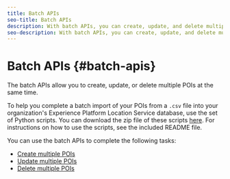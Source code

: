 ```yaml
---
title: Batch APIs
seo-title: Batch APIs
description: With batch APIs, you can create, update, and delete multiple POIs.
seo-description: With batch APIs, you can create, update, and delete multiple POIs.
---
```


# Batch APIs {#batch-apis}

The batch APIs allow you to create, update, or delete multiple POIs at the same time.

To help you complete a batch import of your POIs from a `.csv` file into your organization's Experience Platform Location Service database, use the set of Python scripts. You can download the zip file of these scripts [here](https://github.com/adobe/places-scripts). For instructions on how to use the scripts, see the included README file.

You can use the batch APIs to complete the following tasks:

* [Create multiple POIs](/help/loc-services-rest-apis/api-usage/manage-pois/batch-apis/batch-apis.md)
* [Update multiple POIs](/help/loc-services-rest-apis/api-usage/manage-pois/batch-apis/update-multiple-pois.md)
* [Delete multiple POIs](/help/loc-services-rest-apis/api-usage/manage-pois/batch-apis/delete-multiple-pois.md)
